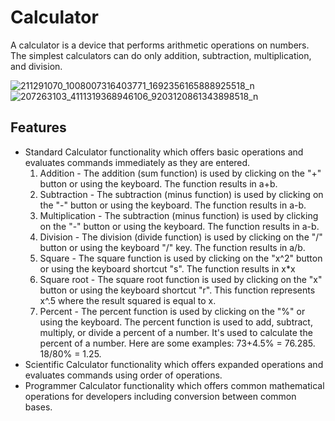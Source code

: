 # Calculator
A calculator is a device that performs arithmetic operations on numbers. The simplest calculators can do only addition, subtraction, multiplication, and division.

![211291070_1008007316403771_1692356165888925518_n](https://user-images.githubusercontent.com/86279975/124926763-1aed3900-e028-11eb-90f4-d581fb38d870.png)  ![207263103_4111319368946106_9203120861343898518_n](https://user-images.githubusercontent.com/86279975/124926847-30626300-e028-11eb-98d1-1922eef78da6.png)


## Features
- Standard Calculator functionality which offers basic operations and evaluates commands immediately as they are entered.
    1. Addition
      - The addition (sum function) is used by clicking on the "+" button or using the keyboard. The function results in a+b.
    3. Subtraction
      - The subtraction (minus function) is used by clicking on the "-" button or using the keyboard. The function results in a-b.
    3. Multiplication
      - The subtraction (minus function) is used by clicking on the "-" button or using the keyboard. The function results in a-b.
    4. Division
      - The division (divide function) is used by clicking on the "/" button or using the keyboard "/" key. The function results in a/b.
    5. Square
      - The square function is used by clicking on the "x^2" button or using the keyboard shortcut "s". The function results in x*x
    6. Square root
      - The square root function is used by clicking on the "x" button or using the keyboard shortcut "r". This function represents x^.5 where the result squared is equal to x.
    7. Percent
      - The percent function is used by clicking on the "%" or using the keyboard. The percent function is used to add, subtract, multiply, or divide a percent of a number. It's used to calculate the percent of a number. Here are some examples:
      73+4.5% = 76.285.
      18/80% = 1.25.
- Scientific Calculator functionality which offers expanded operations and evaluates commands using order of operations.
- Programmer Calculator functionality which offers common mathematical operations for developers including conversion between common bases.
